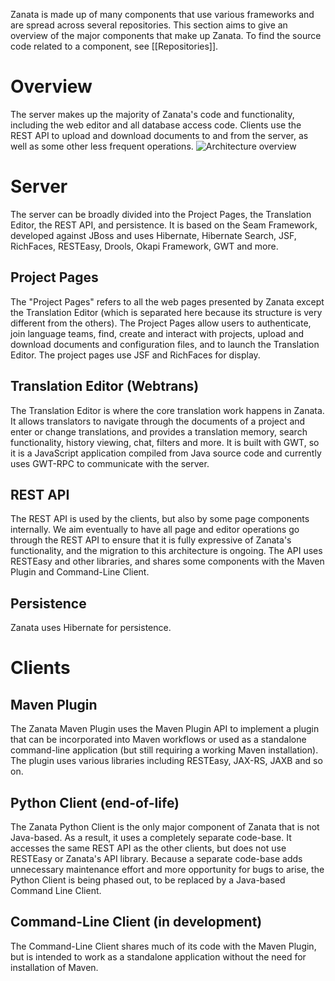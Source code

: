 Zanata is made up of many components that use various frameworks and are spread across several repositories. This section aims to give an overview of the major components that make up Zanata. To find the source code related to a component, see [[Repositories]].

# Overview
The server makes up the majority of Zanata's code and functionality, including the web editor and all database access code. Clients use the REST API to upload and download documents to and from the server, as well as some other less frequent operations.
![Architecture overview](http://zanata.org/images/diagrams/zanata-1.7-architecture-overview.svg)

# Server
The server can be broadly divided into the Project Pages, the Translation Editor, the REST API, and persistence. It is based on the Seam Framework, developed against JBoss and uses Hibernate, Hibernate Search, JSF, RichFaces, RESTEasy, Drools, Okapi Framework, GWT and more.

## Project Pages
The "Project Pages" refers to all the web pages presented by Zanata except the Translation Editor (which is separated here because its structure is very different from the others). The Project Pages allow users to authenticate, join language teams, find, create and interact with projects, upload and download documents and configuration files, and to launch the Translation Editor. The project pages use JSF and RichFaces for display.

## Translation Editor (Webtrans)
The Translation Editor is where the core translation work happens in Zanata. It allows translators to navigate through the documents of a project and enter or change translations, and provides a translation memory, search functionality, history viewing, chat, filters and more. It is built with GWT, so it is a JavaScript application compiled from Java source code and currently uses GWT-RPC to communicate with the server.

## REST API
The REST API is used by the clients, but also by some page components internally. We aim eventually to have all page and editor operations go through the REST API to ensure that it is fully expressive of Zanata's functionality, and the migration to this architecture is ongoing. The API uses RESTEasy and other libraries, and shares some components with the Maven Plugin and Command-Line Client.

## Persistence
Zanata uses Hibernate for persistence.



# Clients

## Maven Plugin
The Zanata Maven Plugin uses the Maven Plugin API to implement a plugin that can be incorporated into Maven workflows or used as a standalone command-line application (but still requiring a working Maven installation). The plugin uses various libraries including RESTEasy, JAX-RS, JAXB and so on.

## Python Client (end-of-life)
The Zanata Python Client is the only major component of Zanata that is not Java-based. As a result, it uses a completely separate code-base. It accesses the same REST API as the other clients, but does not use RESTEasy or Zanata's API library. Because a separate code-base adds unnecessary maintenance effort and more opportunity for bugs to arise, the Python Client is being phased out, to be replaced by a Java-based Command Line Client.

## Command-Line Client (in development)
The Command-Line Client shares much of its code with the Maven Plugin, but is intended to work as a standalone application without the need for installation of Maven.